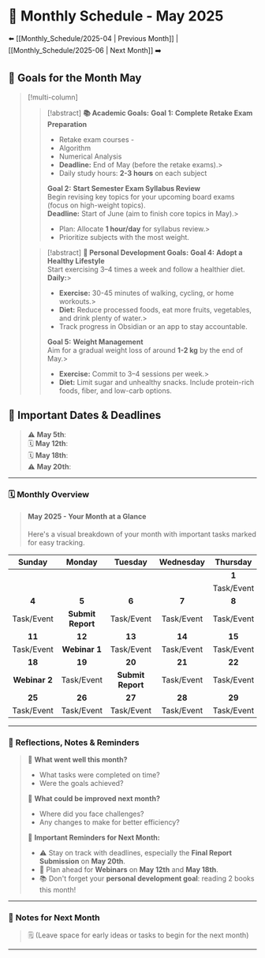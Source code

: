# 📅 Monthly Schedule - May 2025
⬅️ [[Monthly_Schedule/2025-04 | Previous Month]] | [[Monthly_Schedule/2025-06 | Next Month]] ➡️

## 🎯 **Goals for the Month May**

>[!multi-column]
>
>>[!abstract] **📚 Academic Goals:**
>> **Goal 1:** **Complete Retake Exam Preparation**
>> - Retake exam courses -
>> 	- Algorithm
>> 	- Numerical Analysis
>> - **Deadline:** End of May (before the retake exams).> 
>> - Daily study hours: **2-3 hours** on each subject
>>
>> **Goal 2:** **Start Semester Exam Syllabus Review**  
>> Begin revising key topics for your upcoming board exams (focus on high-weight topics).  
>> **Deadline:** Start of June (aim to finish core topics in May).> 
>> - Plan: Allocate **1 hour/day** for syllabus review.>     
>> - Prioritize subjects with the most weight.
>
>>[!abstract] **🧘 Personal Development Goals:**
>> **Goal 4:** **Adopt a Healthy Lifestyle**  
>> Start exercising 3–4 times a week and follow a healthier diet.  
>> **Daily:**> 
>> - **Exercise:** 30-45 minutes of walking, cycling, or home workouts.>     
>> - **Diet:** Reduce processed foods, eat more fruits, vegetables, and drink plenty of water.>     
>> - Track progress in Obsidian or an app to stay accountable.
>>     
>> **Goal 5:** **Weight Management**  
>> Aim for a gradual weight loss of around **1-2 kg** by the end of May.> 
>> - **Exercise:** Commit to 3–4 sessions per week.>     
>> - **Diet:** Limit sugar and unhealthy snacks. Include protein-rich foods, fiber, and low-carb options.
>>


## 📌 **Important Dates & Deadlines**

> ⚠️ **May 5th**:  
> 🗓️ **May 12th**:  
> 🗓️ **May 18th**:  
> ⚠️ **May 20th**:  

---

### 🗓️ **Monthly Overview**
> #### **May 2025 - Your Month at a Glance**
> 
> Here's a visual breakdown of your month with important tasks marked for easy tracking.

|    Sunday     |      Monday       |      Tuesday      | Wednesday  |  Thursday  |   Friday   |  Saturday  |
|:-------------:|:-----------------:|:-----------------:|:----------:|:----------:|:----------:|:----------:|
|               |                   |                   |            |   **1**    |   **2**    |   **3**    |
|               |                   |                   |            | Task/Event | Task/Event | Task/Event |
|     **4**     |       **5**       |       **6**       |   **7**    |   **8**    |   **9**    |   **10**   |
|  Task/Event   | **Submit Report** |    Task/Event     | Task/Event | Task/Event | Task/Event | Task/Event |
|    **11**     |      **12**       |      **13**       |   **14**   |   **15**   |   **16**   |   **17**   |
|  Task/Event   |   **Webinar 1**   |    Task/Event     | Task/Event | Task/Event | Task/Event | Task/Event |
|    **18**     |      **19**       |      **20**       |   **21**   |   **22**   |   **23**   |   **24**   |
| **Webinar 2** |    Task/Event     | **Submit Report** | Task/Event | Task/Event | Task/Event | Task/Event |
|    **25**     |      **26**       |      **27**       |   **28**   |   **29**   |   **30**   |   **31**   |
|  Task/Event   |    Task/Event     |    Task/Event     | Task/Event | Task/Event | Task/Event |            |

---

### 🧠 **Reflections, Notes & Reminders**
> 📝 **What went well this month?**  
> - What tasks were completed on time?  
> - Were the goals achieved?  
>  
> 📝 **What could be improved next month?**  
> - Where did you face challenges?  
> - Any changes to make for better efficiency?  
>  
> 🚨 **Important Reminders for Next Month:**  
> - ⚠️ Stay on track with deadlines, especially the **Final Report Submission** on **May 20th**.  
> - 📅 Plan ahead for **Webinars** on **May 12th** and **May 18th**.  
> - 📚 Don't forget your **personal development goal**: reading 2 books this month!

---

### 📝 **Notes for Next Month**
> 🗒️ (Leave space for early ideas or tasks to begin for the next month)

---